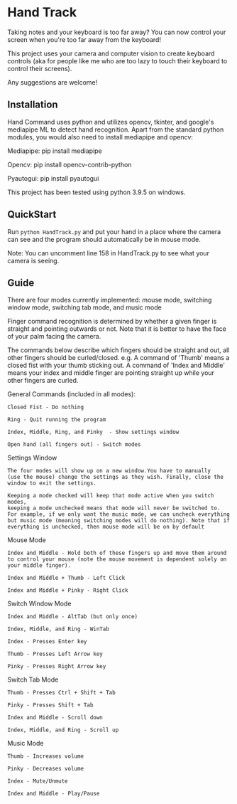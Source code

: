 # Hand Track
Taking notes and your keyboard is too far away? You can now control your screen when you're too far away from the keyboard! 

This project uses your camera and computer vision to create keyboard controls (aka for people like me who are too lazy to touch their keyboard to control their screens). 

Any suggestions are welcome!


## Installation
Hand Command uses python and utilizes opencv, tkinter, and google's mediapipe ML to detect hand recognition. Apart from the standard python modules, you would also need to install mediapipe and opencv:

Mediapipe: pip install mediapipe

Opencv: pip install opencv-contrib-python

Pyautogui: pip install pyautogui

This project has been tested using python 3.9.5 on windows.

## QuickStart
Run ```python HandTrack.py``` and put your hand in a place where the camera can see and the program should automatically be in mouse mode. 

Note: You can uncomment line 158 in HandTrack.py to see what your camera is seeing.

## Guide
There are four modes currently implemented: mouse mode, switching window mode, switching tab mode, and music mode

Finger command recognition is determined by whether a given finger is straight and pointing outwards or not. Note that it is better to have the face of your palm facing the camera. 

The commands below describe which fingers should be straight and out, all other fingers should be curled/closed. e.g. A command of 'Thumb' means a closed fist with your thumb sticking out. A command of 'Index and Middle' means your index and middle finger are pointing straight up while your other fingers are curled.

General Commands (included in all modes):
```
Closed Fist - Do nothing

Ring - Quit running the program

Index, Middle, Ring, and Pinky  - Show settings window

Open hand (all fingers out) - Switch modes
```

Settings Window
```
The four modes will show up on a new window.You have to manually 
(use the mouse) change the settings as they wish. Finally, close the 
window to exit the settings.

Keeping a mode checked will keep that mode active when you switch modes,
keeping a mode unchecked means that mode will never be switched to. 
For example, if we only want the music mode, we can uncheck everything 
but music mode (meaning switching modes will do nothing). Note that if 
everything is unchecked, then mouse mode will be on by default
```

Mouse Mode
```
Index and Middle - Hold both of these fingers up and move them around to control your mouse (note the mouse movement is dependent solely on your middle finger).

Index and Middle + Thumb - Left Click

Index and Middle + Pinky - Right Click
```

Switch Window Mode
```
Index and Middle - AltTab (but only once)

Index, Middle, and Ring - WinTab

Index - Presses Enter key

Thumb - Presses Left Arrow key

Pinky - Presses Right Arrow key
```

Switch Tab Mode
```
Thumb - Presses Ctrl + Shift + Tab

Pinky - Presses Shift + Tab

Index and Middle - Scroll down

Index, Middle, and Ring - Scroll up
```

Music Mode
```
Thumb - Increases volume

Pinky - Decreases volume

Index - Mute/Unmute

Index and Middle - Play/Pause
```
